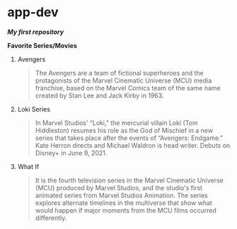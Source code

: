 # app-dev
***My first repository***

**Favorite Series/Movies**
1. Avengers
   > The Avengers are a team of fictional superheroes and the protagonists of the Marvel Cinematic Universe (MCU) media franchise, based on the Marvel Comics team of the same name created by Stan Lee and Jack Kirby in 1963.
2. Loki Series
   > In Marvel Studios' “Loki,” the mercurial villain Loki (Tom Hiddleston) resumes his role as the God of Mischief in a new series that takes place after the events of “Avengers: Endgame.” Kate Herron directs and Michael Waldron is head writer. Debuts on Disney+ in June 9, 2021.
3. What If
   > It is the fourth television series in the Marvel Cinematic Universe (MCU) produced by Marvel Studios, and the studio's first animated series from Marvel Studios Animation. The series explores alternate timelines in the multiverse that show what would happen if major moments from the MCU films occurred differently.
